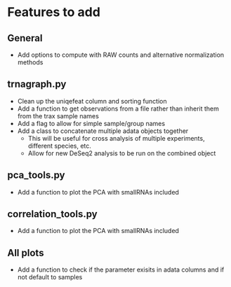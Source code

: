 # Features to add

## General

* Add options to compute with RAW counts and alternative normalization methods

## trnagraph.py

* Clean up the uniqefeat column and sorting function
* Add a function to get observations from a file rather than inherit them from the trax sample names
* Add a flag to allow for simple sample/group names
* Add a class to concatenate multiple adata objects together
  * This will be useful for cross analysis of multiple experiments, different species, etc.
  * Allow for new DeSeq2 analysis to be run on the combined object

## pca_tools.py

* Add a function to plot the PCA with smallRNAs included

## correlation_tools.py

* Add a function to plot the PCA with smallRNAs included

## All plots
* Add a function to check if the parameter exisits in adata columns and if not default to samples